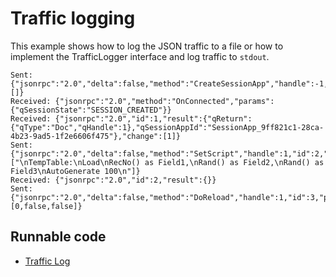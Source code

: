 # Traffic logging

This example shows how to log the JSON traffic to a file or how to implement the TrafficLogger interface and log traffic to `stdout`.

```
Sent: {"jsonrpc":"2.0","delta":false,"method":"CreateSessionApp","handle":-1,"id":1,"params":[]}
Received: {"jsonrpc":"2.0","method":"OnConnected","params":{"qSessionState":"SESSION_CREATED"}}
Received: {"jsonrpc":"2.0","id":1,"result":{"qReturn":{"qType":"Doc","qHandle":1},"qSessionAppId":"SessionApp_9ff821c1-28ca-4b23-9ad5-1f2e6606f475"},"change":[1]}
Sent: {"jsonrpc":"2.0","delta":false,"method":"SetScript","handle":1,"id":2,"params":["\nTempTable:\nLoad\nRecNo() as Field1,\nRand() as Field2,\nRand() as Field3\nAutoGenerate 100\n"]}
Received: {"jsonrpc":"2.0","id":2,"result":{}}
Sent: {"jsonrpc":"2.0","delta":false,"method":"DoReload","handle":1,"id":3,"params":[0,false,false]}
```

## Runnable code

* [Traffic Log](./traffic-log.go)
